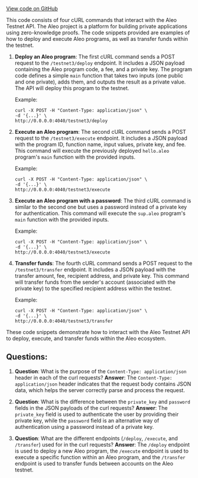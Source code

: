 [View code on GitHub](https://github.com/AleoHQ/aleo/rust/develop/curl.sh)

This code consists of four cURL commands that interact with the Aleo Testnet API. The Aleo project is a platform for building private applications using zero-knowledge proofs. The code snippets provided are examples of how to deploy and execute Aleo programs, as well as transfer funds within the testnet.

1. **Deploy an Aleo program**: The first cURL command sends a POST request to the `/testnet3/deploy` endpoint. It includes a JSON payload containing the Aleo program code, a fee, and a private key. The program code defines a simple `main` function that takes two inputs (one public and one private), adds them, and outputs the result as a private value. The API will deploy this program to the testnet.

   Example:
   ```
   curl -X POST -H "Content-Type: application/json" \
   -d '{...}' \
   http://0.0.0.0:4040/testnet3/deploy
   ```

2. **Execute an Aleo program**: The second cURL command sends a POST request to the `/testnet3/execute` endpoint. It includes a JSON payload with the program ID, function name, input values, private key, and fee. This command will execute the previously deployed `hello.aleo` program's `main` function with the provided inputs.

   Example:
   ```
   curl -X POST -H "Content-Type: application/json" \
   -d '{...}' \
   http://0.0.0.0:4040/testnet3/execute
   ```

3. **Execute an Aleo program with a password**: The third cURL command is similar to the second one but uses a password instead of a private key for authentication. This command will execute the `sup.aleo` program's `main` function with the provided inputs.

   Example:
   ```
   curl -X POST -H "Content-Type: application/json" \
   -d '{...}' \
   http://0.0.0.0:4040/testnet3/execute
   ```

4. **Transfer funds**: The fourth cURL command sends a POST request to the `/testnet3/transfer` endpoint. It includes a JSON payload with the transfer amount, fee, recipient address, and private key. This command will transfer funds from the sender's account (associated with the private key) to the specified recipient address within the testnet.

   Example:
   ```
   curl -X POST -H "Content-Type: application/json" \
   -d '{...}' \
   http://0.0.0.0:4040/testnet3/transfer
   ```

These code snippets demonstrate how to interact with the Aleo Testnet API to deploy, execute, and transfer funds within the Aleo ecosystem.
## Questions: 
 1. **Question**: What is the purpose of the `Content-Type: application/json` header in each of the curl requests?
   **Answer**: The `Content-Type: application/json` header indicates that the request body contains JSON data, which helps the server correctly parse and process the request.

2. **Question**: What is the difference between the `private_key` and `password` fields in the JSON payloads of the curl requests?
   **Answer**: The `private_key` field is used to authenticate the user by providing their private key, while the `password` field is an alternative way of authentication using a password instead of a private key.

3. **Question**: What are the different endpoints (`/deploy`, `/execute`, and `/transfer`) used for in the curl requests?
   **Answer**: The `/deploy` endpoint is used to deploy a new Aleo program, the `/execute` endpoint is used to execute a specific function within an Aleo program, and the `/transfer` endpoint is used to transfer funds between accounts on the Aleo testnet.